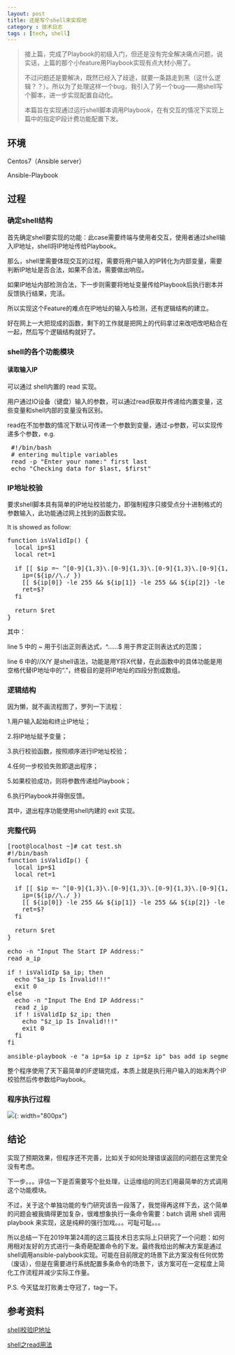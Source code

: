 ```yaml
---
layout: post
title: 还是写个shell来实现吧
category : 技术日志
tags : [tech, shell]
---
```

>接上篇，完成了Playbook的初级入门，但还是没有完全解决痛点问题，说实话，上篇的那个小feature用Playbook实现有点大材小用了。
>
>不过问题还是要解决，既然已经入了歧途，就要一条路走到黑（这什么逻辑？？）。所以为了处理这样一个bug，我引入了另一个bug——用shell写个脚本，进一步实现配置自动化。
>
>本篇旨在实现通过运行shell脚本调用Playbook，在有交互的情况下实现上篇中的指定IP段计费功能配置下发。


## 环境

Centos7（Ansible server）

Ansible-Playbook

## 过程

### 确定shell结构

首先确定shell要实现的功能：此case需要终端与使用者交互，使用者通过shell输入IP地址，shell将IP地址传给Playbook。

那么，shell里需要体现交互的过程，需要将用户输入的IP转化为内部变量，需要判断IP地址是否合法，如果不合法，需要做出响应。

如果IP地址内部检测合法，下一步则需要将地址变量传给Playbook后执行剧本并反馈执行结果，完活。

所以实现这个Feature的难点在IP地址的输入与检测，还有逻辑结构的建立。

好在网上一大把现成的函数，剩下的工作就是把网上的代码拿过来改吧改吧粘合在一起，然后写个逻辑结构就好了。

### shell的各个功能模块

#### 读取输入IP

可以通过 shell内置的 read 实现。

用户通过IO设备（键盘）输入的参数，可以通过read获取并传递给内置变量，这些变量和shell内部的变量没有区别。

read在不加参数的情况下默认可传递一个参数到变量，通过-p参数，可以实现传递多个参数，e.g.

<pre class="brush: cpp">
 #!/bin/bash
 # entering multiple variables
 read -p "Enter your name:" first last
 echo "Checking data for $last, $first"
</pre>

### IP地址校验

要求shell脚本具有简单的IP地址校验能力，即强制程序只接受点分十进制格式的参数输入，此功能通过网上找到的函数实现。

It is showed as follow:
<pre class="brush: cpp">
function isValidIp() {
  local ip=$1
  local ret=1

  if [[ $ip =~ ^[0-9]{1,3}\.[0-9]{1,3}\.[0-9]{1,3}\.[0-9]{1,3}$ ]]; then
    ip=(${ip//\./ })
    [[ ${ip[0]} -le 255 && ${ip[1]} -le 255 && ${ip[2]} -le 255 && ${ip[3]} -le 255 ]]
    ret=$?
  fi

  return $ret
}
</pre>

其中：

line 5 中的 ~ 用于引出正则表达式，^……$ 用于界定正则表达式的范围；

line 6 中的//X/Y 是shell语法，功能是用Y将X代替，在此函数中的具体功能是用空格代替IP地址中的“.”，终极目的是将IP地址的四段分割成数组。

### 逻辑结构

因为懒，就不画流程图了，罗列一下流程：

1.用户输入起始和终止IP地址；

2.将IP地址赋予变量；

3.执行校验函数，按照顺序进行IP地址校验；

4.任何一步校验失败即退出程序；

5.如果校验成功，则将参数传递给Playbook；

6.执行Playbook并得倒反馈。

其中，退出程序功能使用shell内建的 exit 实现。

### 完整代码
<pre class="brush: cpp">
[root@localhost ~]# cat test.sh
#!/bin/bash
function isValidIp() {
  local ip=$1
  local ret=1

  if [[ $ip =~ ^[0-9]{1,3}\.[0-9]{1,3}\.[0-9]{1,3}\.[0-9]{1,3}$ ]]; then
    ip=(${ip//\./ })
    [[ ${ip[0]} -le 255 && ${ip[1]} -le 255 && ${ip[2]} -le 255 && ${ip[3]} -le 255 ]]
    ret=$?
  fi

  return $ret
}

echo -n "Input The Start IP Address:"
read a_ip

if ! isValidIp $a_ip; then
  echo "$a_ip Is Invalid!!!"
  exit 0
else
  echo -n "Input The End IP Address:"
  read z_ip
  if ! isValidIp $z_ip; then
    echo "$z_ip Is Invalid!!!"
    exit 0
  fi
fi

ansible-playbook -e "a_ip=$a_ip z_ip=$z_ip" bas_add_ip_segments.yml
</pre>

整个程序使用了天下最简单的IF逻辑完成，本质上就是执行用户输入的始末两个IP校验然后传参数给Playbook。

### 程序执行过程

![](   https://themeiwu.com/img/tech/20190614tech01.PNG){: width="800px"}

## 结论

实现了预期效果，但程序还不完善，比如关于如何处理错误返回的问题在这里完全没有考虑。

下一步。。。评估一下是否需要写个批处理，让运维组的同志们用最简单的方式调用这个功能模块。

不过，关于这个单独功能的专门研究该告一段落了，我觉得再这样下去，这个简单的问题会被我搞得更加复杂，很难想象执行一条命令需要：batch 调用 shell 调用 playbook 来实现，这是纯粹的强行加戏。。。可耻可耻。。。

所以总结一下在2019年第24周的这三篇技术日志实际上只研究了一个问题：如何用相对友好的方式进行一条奇葩配置命令的下发。最终我给出的解决方案是通过shell调用ansible-palybook实现。可能在目前限定的场景下此方案没有任何优势（废话），但是在需要进行系统配置多条命令的场景下，该方案可在一定程度上简化工作流程并减少实际工作量。

P.S. 今天猛龙打败勇士夺冠了，tag一下。

## 参考资料

[shell校验IP地址](https://blog.csdn.net/butterfly5211314/article/details/83095330)

[shell之read用法](https://www.cnblogs.com/wangtao1993/archive/2016/12/06/6136169.html)
